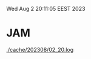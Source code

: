 Wed Aug  2 20:11:05 EEST 2023
# JAM
<a href='./cache/202308/02_20.log'>./cache/202308/02_20.log</a>
